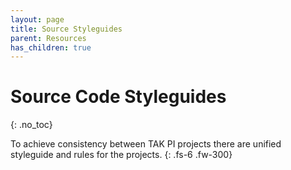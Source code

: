 ```yaml
---
layout: page
title: Source Styleguides
parent: Resources
has_children: true
---
```


# Source Code Styleguides
{: .no_toc}

To achieve consistency between TAK PI projects there are unified styleguide and rules for the projects.
{: .fs-6 .fw-300}
